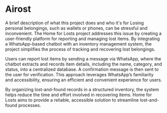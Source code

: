 # Airost

A brief description of what this project does and who it's for
Losing personal belongings, such as wallets or phones, can be stressful and inconvenient. The Home for Losts project addresses this issue by creating a user-friendly platform for reporting and managing lost items. By integrating a WhatsApp-based chatbot with an inventory management system, the project simplifies the process of tracking and recovering lost belongings.

Users can report lost items by sending a message via WhatsApp, where the chatbot extracts and records item details, including the name, category, and status, into a centralized database. A confirmation message is then sent to the user for verification.
This approach leverages WhatsApp’s familiarity and accessibility, ensuring an efficient and convenient experience for users. 

By organizing lost-and-found records in a structured inventory, the system helps reduce the time and effort involved in recovering items. Home for Losts aims to provide a reliable, accessible solution to streamline lost-and-found processes.
